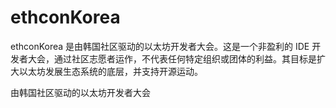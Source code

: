 # ethconKorea

ethconKorea 是由韩国社区驱动的以太坊开发者大会。这是一个非盈利的 IDE 开发者大会，通过社区志愿者运作，不代表任何特定组织或团体的利益。其目标是扩大以太坊发展生态系统的底层，并支持开源运动。

由韩国社区驱动的以太坊开发者大会
